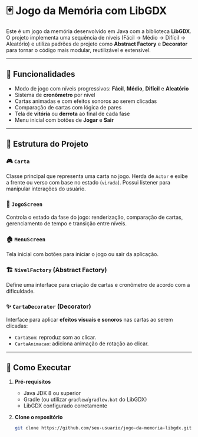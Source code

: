 # 🃏 Jogo da Memória com LibGDX

Este é um jogo da memória desenvolvido em Java com a biblioteca **LibGDX**. O projeto implementa uma sequência de níveis (Fácil → Médio → Difícil → Aleatório) e utiliza padrões de projeto como **Abstract Factory** e **Decorator** para tornar o código mais modular, reutilizável e extensível.

---

## 🧠 Funcionalidades

- Modo de jogo com níveis progressivos: **Fácil**, **Médio**, **Difícil** e **Aleatório**
- Sistema de **cronômetro** por nível
- Cartas animadas e com efeitos sonoros ao serem clicadas
- Comparação de cartas com lógica de pares
- Tela de **vitória** ou **derrota** ao final de cada fase
- Menu inicial com botões de **Jogar** e **Sair**

---

## 🧱 Estrutura do Projeto

### 🎮 `Carta`
Classe principal que representa uma carta no jogo. Herda de `Actor` e exibe a frente ou verso com base no estado (`virada`). Possui listener para manipular interações do usuário.

### 🧪 `JogoScreen`
Controla o estado da fase do jogo: renderização, comparação de cartas, gerenciamento de tempo e transição entre níveis.

### 🏠 `MenuScreen`
Tela inicial com botões para iniciar o jogo ou sair da aplicação.

### 🏗️ `NivelFactory` (Abstract Factory)
Define uma interface para criação de cartas e cronômetro de acordo com a dificuldade.

### ✨ `CartaDecorator` (Decorator)
Interface para aplicar **efeitos visuais e sonoros** nas cartas ao serem clicadas:
- `CartaSom`: reproduz som ao clicar.
- `CartaAnimacao`: adiciona animação de rotação ao clicar.

---

## 🔧 Como Executar

1. **Pré-requisitos**
   - Java JDK 8 ou superior
   - Gradle (ou utilizar `gradlew`/`gradlew.bat` do LibGDX)
   - LibGDX configurado corretamente

2. **Clone o repositório**
   ```bash
   git clone https://github.com/seu-usuario/jogo-da-memoria-libgdx.git

